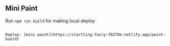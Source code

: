 ## Mini Paint

Run `npm run build` for making local deploy
```

Deploy: [mini paint](https://startling-fairy-f0270e.netlify.app/paint-board)
